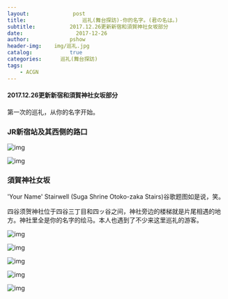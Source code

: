 ```yaml
---
layout:              post
title:                  巡礼(舞台探訪)-你的名字。(君の名は。)
subtitle:           2017.12.26更新新宿和須賀神社女坂部分
date:                 2017-12-26
author:             pshow
header-img:    img/巡礼.jpg
catalog:            true
categories:      巡礼(舞台探訪)
tags:
    - ACGN
---
```


#### 2017.12.26更新新宿和須賀神社女坂部分

第一次的巡礼，从你的名字开始。

### JR新宿站及其西侧的路口

![img](https://m39ptg.bn.files.1drv.com/y4mlZ8cs0dWbNBPXFXlHpWZT9z4pO8TsI69IaejwCApBw8kMqQIjIR2XHgpkNdt85N_cbxnaZY_hSIQbgFDRUnzUmNVieWBU7h1RLCvqVnRPh6U6nna930zG_RbcHyeAXq-98BHC8UJ8TuiNtzFi0ty11oNRUF-v64RxqMIDjSpmNLa93utL10hSE5OVqG0Ni-ocmXnu4YG_ArrrhdpjNh-6g?width=4032&height=5290&cropmode=none)

![img](https://m39otg.bn.files.1drv.com/y4muyfFJXP4_TQlEgs2j8Da8SPLNkMJu5CFI63THfY1rheuhOmM5A-PV8ckbIYuojFeVOcdC8UOyMK9NNwIqfv3-i-ICTLkxOGb1JxGN4Oagop-0AtqEigSRAqE8H5IxiaNrCnR0SNiW0S942IVSsZNF6OPzeIj9n97xfoLx2yCGcfmE2QrGaJunJIC8TxJ4qLqOZcNhgS0rsuM6iOSL_VPHw?width=3024&height=5732&cropmode=none)

### 須賀神社女坂

'Your Name' Stairwell (Suga Shrine Otoko-zaka Stairs)谷歌题图如是说，笑。

四谷须贺神社位于四谷三丁目和四ッ谷之间，神社旁边的楼梯就是片尾相遇的地方。神社里全是你的名字的绘马。本人也遇到了不少来这里巡礼的游客。

![img](https://k3pp5g.bn.files.1drv.com/y4mrnzDki8z0oMLGXCsOOSgsKiIgko0aJKvLWdSRXYoI7oCkMmSAgWOgDfaDOOTVRp0FMkpICGDQApwvIJQmPnKG5dxP_51pzRllViF12E4iTOcxiGeLHocEbfzzJe4nBBWhMPHemt-Zz9gXndnMAgUWszbUqZHOFn3yhzRGww50sYfMt1ZfsvOhnQOM8QMKWfF3iCTRQDevjW2zAQMRj9btg?width=1200&height=1598&cropmode=none)

![img](https://k3ps5g.bn.files.1drv.com/y4mt6fORU7qAay5T9CPS_6J_Y3FrOMGjl-qlM42JCeNo_IAFh9WF2Ip-eYgip2z7O3_e_NQyBu5taCK80YZN7BI4X_X7Q0te_yoo8F6fyvnccynT3d3GHn4s9IXnv1Bt8yfOnRwxQ1MRQi1WpK6E1_2GVGKQUNcZNGVMBqmCl32TZYQYLOU6njuXZ54jQgwTfLL35EvWsxdnQxtsedyuPojzA?width=1200&height=1598&cropmode=none)

![img](https://k3pr5g.bn.files.1drv.com/y4mJ29ZtYb0jkuZXbHtY-LPn1a7YkXGz_KdCfJFh6ldYaKXoEehijeJJm6Vt-fjmMVQegBmCCnpS-rHQtwlkKA79jVhK-Bl2PYTlLKH-nUIJjgPuFNbJTVWVsTWmvEZIOhivLjfCypnZgRe8owVTt3-rE9i8C0xSon6H-5dwOrr7JM08iGPBjVo7okwO9t4EdCOMxH2B3yV45Rhb4S3ZadLSg?width=1200&height=1598&cropmode=none)

![img](https://onpm5g.bn.files.1drv.com/y4m-ygjhsv1GLcXLkvD7FE9A6Oz771GBjjdJi3X-eBwbDi2MtbwAKbnrVkDscnwN6SZ3LlYH2H-GKo87ZFqeLX_aFvg5xRlMegeNS0hnbR7OrqUXIugbvwBWMHD_ogSyqhUEoVfePylqvm-YPEz6C86qJWjY2dCGtGqGe78FOAMzSRrVWL7c82mobcJVxFovLoKtcrRwDxqz8YOywIGRElKpw?width=3024&height=4032&cropmode=none)

![img](https://onpq5g.bn.files.1drv.com/y4m7_n9_vNd5fsjnxPcqwCddy8OeUIT1AZ5JaO-vOtDrMi-IGLk3lKfa_Y5kCdmbDgPwqY5Zb4uxNWZBnBJNgzetJ0PRFTkekSmCPeXJHixQ0FC5awX1MiF3Z4A28pv22cjinOA7GsmlTOisvEaF42AxaXpOTNNE7KNR8wiKX6dNtPEfdLYXHJcVaAHdfZH6JXyyDuBw0r4NTZv_U1iwfikYg?width=4032&height=3024&cropmode=none)

